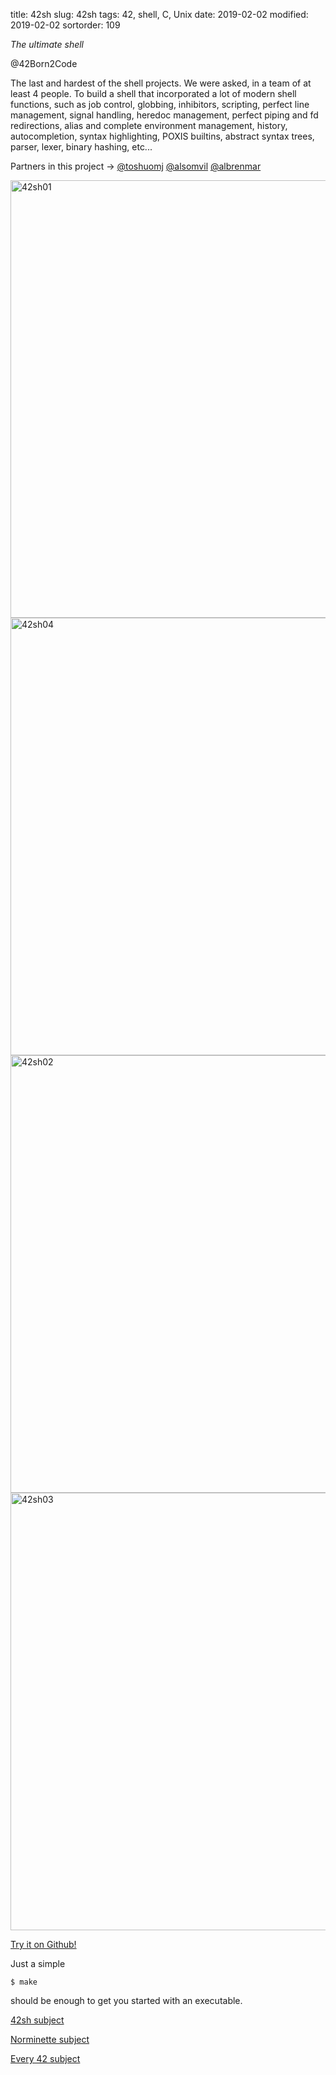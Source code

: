 title: 42sh
slug: 42sh
tags: 42, shell, C, Unix
date: 2019-02-02
modified: 2019-02-02
sortorder: 109

_The ultimate shell_

@42Born2Code


The last and hardest of the shell projects. We were asked, in a team of at least 4 people. To build a shell that incorporated a lot of modern shell functions, such as job control, globbing, inhibitors, scripting, perfect line management, signal handling, heredoc management, perfect piping and fd redirections, alias and complete environment management, history, autocompletion, syntax highlighting, POXIS builtins, abstract syntax trees, parser, lexer, binary hashing, etc...

Partners in this project -> [@toshuomj](https://github.com/toshuomj) [@alsomvil](https://github.com/alsomvil42) [@albrenmar](https://github.com/albrenmar)

<img src="/images/42sh01.gif" alt="42sh01" width="700"/>
<img src="/images/42sh04.gif" alt="42sh04" width="700"/>
<img src="/images/42sh02.gif" alt="42sh02" width="700"/>
<img src="/images/42sh03.gif" alt="42sh03" width="700"/>

[Try it on Github!](https://github.com/abguimba/42-42sh)  




Just a simple

    $ make

should be enough to get you started with an executable.


[42sh subject](PDFs/42-42sh.en.pdf)

[Norminette subject](https://github.com/Binary-Hackers/42_Subjects/blob/master/04_Norme/norme_2_0_1.pdf)

[Every 42 subject](https://github.com/agavrel/42_Subjects)

